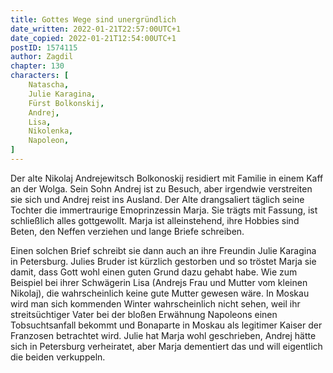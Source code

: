 ```yaml
---
title: Gottes Wege sind unergründlich
date_written: 2022-01-21T22:57:00UTC+1
date_copied: 2022-01-21T12:54:00UTC+1
postID: 1574115
author: Zagdil
chapter: 130
characters: [ 
    Natascha, 
    Julie Karagina, 
    Fürst Bolkonskij, 
    Andrej, 
    Lisa,
    Nikolenka, 
    Napoleon,
]
---
```

Der alte Nikolaj Andrejewitsch Bolkonoskij residiert mit Familie in einem Kaff an der Wolga. Sein Sohn Andrej ist zu Besuch, aber irgendwie verstreiten sie sich und Andrej reist ins Ausland. Der Alte drangsaliert täglich seine Tochter die immertraurige Emoprinzessin Marja. Sie trägts mit Fassung, ist schließlich alles gottgewollt. Marja ist alleinstehend, ihre Hobbies sind Beten, den Neffen verziehen und lange Briefe schreiben.

Einen solchen Brief schreibt sie dann auch an ihre Freundin Julie Karagina in Petersburg. Julies Bruder ist kürzlich gestorben und so tröstet Marja sie damit, dass Gott wohl einen guten Grund dazu gehabt habe. Wie zum Beispiel bei ihrer Schwägerin Lisa (Andrejs Frau und Mutter vom kleinen Nikolaj), die wahrscheinlich keine gute Mutter gewesen wäre. In Moskau wird man sich kommenden Winter wahrscheinlich nicht sehen, weil ihr streitsüchtiger Vater bei der bloßen Erwähnung Napoleons einen Tobsuchtsanfall bekommt und Bonaparte in Moskau als legitimer Kaiser der Franzosen betrachtet wird. Julie hat Marja wohl geschrieben, Andrej hätte sich in Petersburg verheiratet, aber Marja dementiert das und will eigentlich die beiden verkuppeln.
